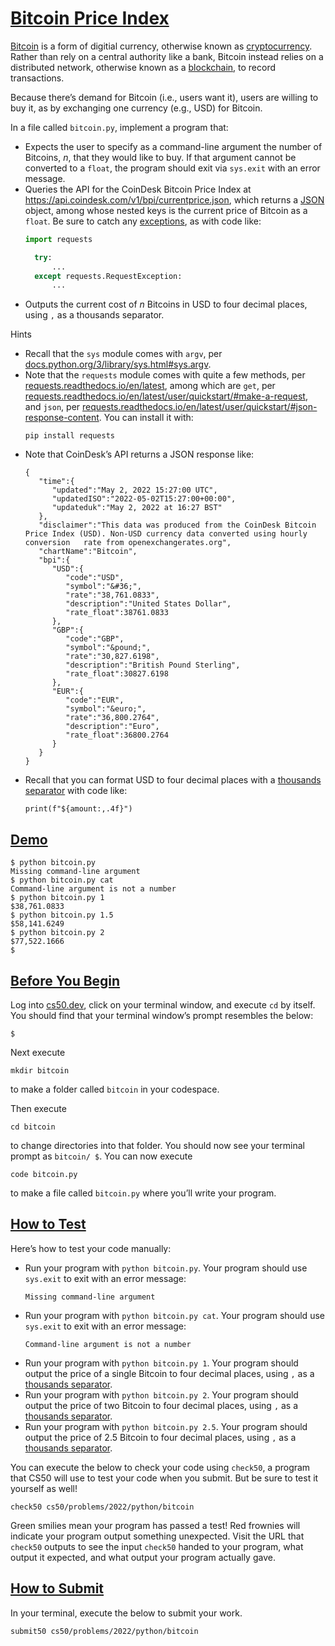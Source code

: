 # [Bitcoin Price Index](#bitcoin-price-index)

[Bitcoin](https://en.wikipedia.org/wiki/Bitcoin) is a form of digitial
currency, otherwise known as
[cryptocurrency](https://en.wikipedia.org/wiki/Cryptocurrency). Rather
than rely on a central authority like a bank, Bitcoin instead relies on
a distributed network, otherwise known as a
[blockchain](https://en.wikipedia.org/wiki/Blockchain), to record
transactions.

Because there’s demand for Bitcoin (i.e., users want it), users are
willing to buy it, as by exchanging one currency (e.g., USD) for
Bitcoin.

In a file called `bitcoin.py`, implement a program that:

- Expects the user to specify as a command-line argument the number of
  Bitcoins, $n$, that they would like to buy. If that argument cannot be
  converted to a `float`, the program should exit via `sys.exit` with an
  error message.
- Queries the API for the CoinDesk Bitcoin Price Index at
  <https://api.coindesk.com/v1/bpi/currentprice.json>, which returns a
  [JSON](https://en.wikipedia.org/wiki/JSON) object, among whose nested
  keys is the current price of Bitcoin as a `float`. Be sure to catch
  any
  [exceptions](https://requests.readthedocs.io/en/latest/api/#exceptions),
  as with code like:
  ``` py
  import requests

    try:
        ...
    except requests.RequestException:
        ...
  ```
- Outputs the current cost of $n$ Bitcoins in USD to four decimal
  places, using `,` as a thousands separator.

Hints

- Recall that the `sys` module comes with `argv`, per
  [docs.python.org/3/library/sys.html#sys.argv](https://docs.python.org/3/library/sys.html#sys.argv).
- Note that the `requests` module comes with quite a few methods, per
  [requests.readthedocs.io/en/latest](https://requests.readthedocs.io/en/latest/),
  among which are `get`, per
  [requests.readthedocs.io/en/latest/user/quickstart/#make-a-request](https://requests.readthedocs.io/en/latest/user/quickstart/#make-a-request),
  and `json`, per
  [requests.readthedocs.io/en/latest/user/quickstart/#json-response-content](https://requests.readthedocs.io/en/latest/user/quickstart/#json-response-content).
  You can install it with:
  ``` highlight
  pip install requests
  ```
- Note that CoinDesk’s API returns a JSON response like:
  ``` highlight
  {
     "time":{
        "updated":"May 2, 2022 15:27:00 UTC",
        "updatedISO":"2022-05-02T15:27:00+00:00",
        "updateduk":"May 2, 2022 at 16:27 BST"
     },
     "disclaimer":"This data was produced from the CoinDesk Bitcoin Price Index (USD). Non-USD currency data converted using hourly conversion   rate from openexchangerates.org",
     "chartName":"Bitcoin",
     "bpi":{
        "USD":{
           "code":"USD",
           "symbol":"&#36;",
           "rate":"38,761.0833",
           "description":"United States Dollar",
           "rate_float":38761.0833
        },
        "GBP":{
           "code":"GBP",
           "symbol":"&pound;",
           "rate":"30,827.6198",
           "description":"British Pound Sterling",
           "rate_float":30827.6198
        },
        "EUR":{
           "code":"EUR",
           "symbol":"&euro;",
           "rate":"36,800.2764",
           "description":"Euro",
           "rate_float":36800.2764
        }
     }
  }
  ```
- Recall that you can format USD to four decimal places with a
  [thousands
  separator](https://docs.python.org/3/library/string.html#formatspec)
  with code like:
  ``` highlight
  print(f"${amount:,.4f}")
  ```

## [Demo](#demo)

``` hightlight
$ python bitcoin.py
Missing command-line argument
$ python bitcoin.py cat
Command-line argument is not a number
$ python bitcoin.py 1
$38,761.0833
$ python bitcoin.py 1.5
$58,141.6249
$ python bitcoin.py 2
$77,522.1666
$
```

## [Before You Begin](#before-you-begin)

Log into [cs50.dev](https://cs50.dev/), click on your terminal window,
and execute `cd` by itself. You should find that your terminal window’s
prompt resembles the below:

``` highlight
$
```

Next execute

``` highlight
mkdir bitcoin
```

to make a folder called `bitcoin` in your codespace.

Then execute

``` highlight
cd bitcoin
```

to change directories into that folder. You should now see your terminal
prompt as `bitcoin/ $`. You can now execute

``` highlight
code bitcoin.py
```

to make a file called `bitcoin.py` where you’ll write your program.

## [How to Test](#how-to-test)

Here’s how to test your code manually:

- Run your program with `python bitcoin.py`. Your program should use
  `sys.exit` to exit with an error message:
  ``` highlight
  Missing command-line argument
  ```
- Run your program with `python bitcoin.py cat`. Your program should use
  `sys.exit` to exit with an error message:
  ``` highlight
  Command-line argument is not a number
  ```
- Run your program with `python bitcoin.py 1`. Your program should
  output the price of a single Bitcoin to four decimal places, using `,`
  as a [thousands
  separator](https://docs.python.org/3/library/string.html#formatspec).
- Run your program with `python bitcoin.py 2`. Your program should
  output the price of two Bitcoin to four decimal places, using `,` as a
  [thousands
  separator](https://docs.python.org/3/library/string.html#formatspec).
- Run your program with `python bitcoin.py 2.5`. Your program should
  output the price of 2.5 Bitcoin to four decimal places, using `,` as a
  [thousands
  separator](https://docs.python.org/3/library/string.html#formatspec).

You can execute the below to check your code using `check50`, a program
that CS50 will use to test your code when you submit. But be sure to
test it yourself as well!

``` highlight
check50 cs50/problems/2022/python/bitcoin
```

Green smilies mean your program has passed a test! Red frownies will
indicate your program output something unexpected. Visit the URL that
`check50` outputs to see the input `check50` handed to your program,
what output it expected, and what output your program actually gave.

## [How to Submit](#how-to-submit)

In your terminal, execute the below to submit your work.

``` highlight
submit50 cs50/problems/2022/python/bitcoin
```
